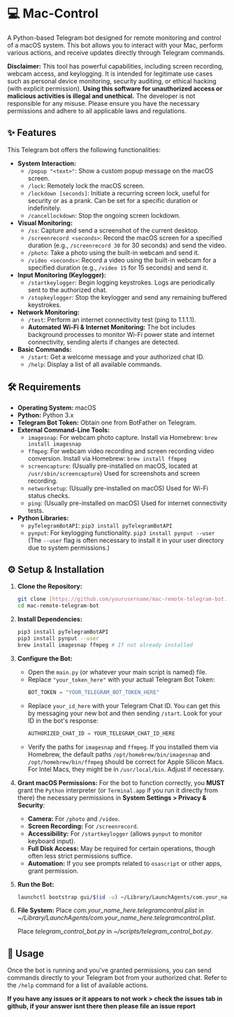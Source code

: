 # 💻 Mac-Control

A Python-based Telegram bot designed for remote monitoring and control of a macOS system. This bot allows you to interact with your Mac, perform various actions, and receive updates directly through Telegram commands.

**Disclaimer:** This tool has powerful capabilities, including screen recording, webcam access, and keylogging. It is intended for legitimate use cases such as personal device monitoring, security auditing, or ethical hacking (with explicit permission). **Using this software for unauthorized access or malicious activities is illegal and unethical.** The developer is not responsible for any misuse. Please ensure you have the necessary permissions and adhere to all applicable laws and regulations.

## ✨ Features

This Telegram bot offers the following functionalities:

* **System Interaction:**
    * `/popup "<text>"`: Show a custom popup message on the macOS screen.
    * `/lock`: Remotely lock the macOS screen.
    * `/lockdown [seconds]`: Initiate a recurring screen lock, useful for security or as a prank. Can be set for a specific duration or indefinitely.
    * `/cancellockdown`: Stop the ongoing screen lockdown.
* **Visual Monitoring:**
    * `/ss`: Capture and send a screenshot of the current desktop.
    * `/screenrecord <seconds>`: Record the macOS screen for a specified duration (e.g., `/screenrecord 30` for 30 seconds) and send the video.
    * `/photo`: Take a photo using the built-in webcam and send it.
    * `/video <seconds>`: Record a video using the built-in webcam for a specified duration (e.g., `/video 15` for 15 seconds) and send it.
* **Input Monitoring (Keylogger):**
    * `/startkeylogger`: Begin logging keystrokes. Logs are periodically sent to the authorized chat.
    * `/stopkeylogger`: Stop the keylogger and send any remaining buffered keystrokes.
* **Network Monitoring:**
    * `/test`: Perform an internet connectivity test (ping to 1.1.1.1).
    * **Automated Wi-Fi & Internet Monitoring:** The bot includes background processes to monitor Wi-Fi power state and internet connectivity, sending alerts if changes are detected.
* **Basic Commands:**
    * `/start`: Get a welcome message and your authorized chat ID.
    * `/help`: Display a list of all available commands.

## 🛠️ Requirements

* **Operating System:** macOS
* **Python:** Python 3.x
* **Telegram Bot Token:** Obtain one from BotFather on Telegram.
* **External Command-Line Tools:**
    * `imagesnap`: For webcam photo capture. Install via Homebrew: `brew install imagesnap`
    * `ffmpeg`: For webcam video recording and screen recording video conversion. Install via Homebrew: `brew install ffmpeg`
    * `screencapture`: (Usually pre-installed on macOS, located at `/usr/sbin/screencapture`) Used for screenshots and screen recording.
    * `networksetup`: (Usually pre-installed on macOS) Used for Wi-Fi status checks.
    * `ping`: (Usually pre-installed on macOS) Used for internet connectivity tests.
* **Python Libraries:**
    * `pyTelegramBotAPI`: `pip3 install pyTelegramBotAPI`
    * `pynput`: For keylogging functionality. `pip3 install pynput --user` (The `--user` flag is often necessary to install it in your user directory due to system permissions.)

## ⚙️ Setup & Installation

1.  **Clone the Repository:**
    ```bash
    git clone [https://github.com/yourusername/mac-remote-telegram-bot.git](https://github.com/yourusername/mac-remote-telegram-bot.git)
    cd mac-remote-telegram-bot
    ```

2.  **Install Dependencies:**
    ```bash
    pip3 install pyTelegramBotAPI
    pip3 install pynput --user
    brew install imagesnap ffmpeg # If not already installed
    ```
3.  **Configure the Bot:**
    * Open the `main.py` (or whatever your main script is named) file.
    * Replace `"your_token_here"` with your actual Telegram Bot Token:
        ```python
        BOT_TOKEN = "YOUR_TELEGRAM_BOT_TOKEN_HERE"
        ```
    * Replace `your_id_here` with your Telegram Chat ID. You can get this by messaging your new bot and then sending `/start`. Look for your ID in the bot's response:
        ```python
        AUTHORIZED_CHAT_ID = YOUR_TELEGRAM_CHAT_ID_HERE
        ```
    * Verify the paths for `imagesnap` and `ffmpeg`. If you installed them via Homebrew, the default paths `/opt/homebrew/bin/imagesnap` and `/opt/homebrew/bin/ffmpeg` should be correct for Apple Silicon Macs. For Intel Macs, they might be in `/usr/local/bin`. Adjust if necessary.

4.  **Grant macOS Permissions:**
    For the bot to function correctly, you **MUST** grant the `Python` interpreter (or `Terminal.app` if you run it directly from there) the necessary permissions in **System Settings > Privacy & Security**:
    * **Camera:** For `/photo` and `/video`.
    * **Screen Recording:** For `/screenrecord`.
    * **Accessibility:** For `/startkeylogger` (allows `pynput` to monitor keyboard input).
    * **Full Disk Access:** May be required for certain operations, though often less strict permissions suffice.
    * **Automation:** If you see prompts related to `osascript` or other apps, grant permission.

5.  **Run the Bot:**
    ```bash
    launchctl bootstrap gui/$(id -u) ~/Library/LaunchAgents/com.your_name_here.telegramcontrol.plist
    ```

6. **File System:**
   Place *com.your_name_here.telegramcontrol.plist* in *~/Library/LaunchAgents/com.your_name_here.telegramcontrol.plist*.

   Place *telegram_control_bot.py* in *~/scripts/telegram_control_bot.py*.
    
## 🚀 Usage

Once the bot is running and you've granted permissions, you can send commands directly to your Telegram bot from your authorized chat. Refer to the `/help` command for a list of available actions.

**If you have any issues or it appears to not work > check the issues tab in github, if your answer isnt there then please file an issue report**
